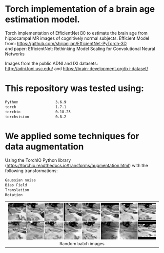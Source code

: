 # Torch implementation of a brain age estimation model.

Torch implementation of EfficientNet B0 to estimate the brain age from hippocampal MR images of cognitively normal subjects.
Efficient Model from: https://github.com/shijianjian/EfficientNet-PyTorch-3D <br>
and paper: EfficientNet: Rethinking Model Scaling for Convolutional Neural Networks<br>

Images from the public ADNI and IXI datasets:<br>
http://adni.loni.usc.edu/ and https://brain-development.org/ixi-dataset/<br>

# This repository was tested using:

    Python                 3.6.9
    torch                  1.7.1
    torchio                0.18.23
    torchvision            0.8.2

# We applied some techniques for data augmentation<br>
Using the TorchIO Python library (https://torchio.readthedocs.io/transforms/augmentation.html) with the following transformations:<br>

    Gaussian noise
    Bias Field
    Translation
    Rotation
 
 <table width="100%" border="0" cellpadding="5">
	<tr>
		<td align="center" valign="center">
		<img src="https://github.com/kapoloni/age_prediction/blob/main/images/random_batch_image.png" />
		<br />
			Random batch images
	</tr>
</table>

